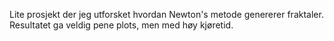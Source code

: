 Lite prosjekt der jeg utforsket hvordan Newton's metode genererer fraktaler. Resultatet ga veldig pene plots, men med høy kjøretid. 
